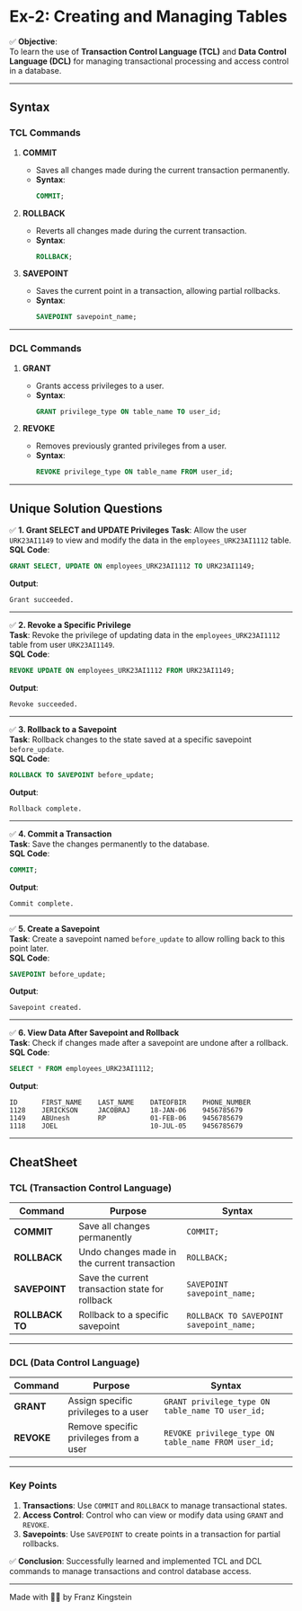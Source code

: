 # **Ex-2: Creating and Managing Tables**

✅ **Objective**:  
To learn the use of **Transaction Control Language (TCL)** and **Data Control Language (DCL)** for managing transactional processing and access control in a database.

---

## **Syntax**

### **TCL Commands**
1. **COMMIT**  
   - Saves all changes made during the current transaction permanently.  
   - **Syntax**:
     ```sql
     COMMIT;
     ```

2. **ROLLBACK**  
   - Reverts all changes made during the current transaction.  
   - **Syntax**:
     ```sql
     ROLLBACK;
     ```

3. **SAVEPOINT**  
   - Saves the current point in a transaction, allowing partial rollbacks.  
   - **Syntax**:
     ```sql
     SAVEPOINT savepoint_name;
     ```

---

### **DCL Commands**
1. **GRANT**  
   - Grants access privileges to a user.  
   - **Syntax**:
     ```sql
     GRANT privilege_type ON table_name TO user_id;
     ```

2. **REVOKE**  
   - Removes previously granted privileges from a user.  
   - **Syntax**:
     ```sql
     REVOKE privilege_type ON table_name FROM user_id;
     ```

---

## **Unique Solution Questions**

✅ **1. Grant SELECT and UPDATE Privileges**
**Task**: Allow the user `URK23AI1149` to view and modify the data in the `employees_URK23AI1112` table.  
**SQL Code**:
```sql
GRANT SELECT, UPDATE ON employees_URK23AI1112 TO URK23AI1149;
```

**Output**:
```plaintext
Grant succeeded.
```

---

✅ **2. Revoke a Specific Privilege**  
**Task**: Revoke the privilege of updating data in the `employees_URK23AI1112` table from user `URK23AI1149`.  
**SQL Code**:
```sql
REVOKE UPDATE ON employees_URK23AI1112 FROM URK23AI1149;
```

**Output**:
```plaintext
Revoke succeeded.
```

---

✅ **3. Rollback to a Savepoint**  
**Task**: Rollback changes to the state saved at a specific savepoint `before_update`.  
**SQL Code**:
```sql
ROLLBACK TO SAVEPOINT before_update;
```

**Output**:
```plaintext
Rollback complete.
```

---

✅ **4. Commit a Transaction**  
**Task**: Save the changes permanently to the database.  
**SQL Code**:
```sql
COMMIT;
```

**Output**:
```plaintext
Commit complete.
```

---

✅ **5. Create a Savepoint**  
**Task**: Create a savepoint named `before_update` to allow rolling back to this point later.  
**SQL Code**:
```sql
SAVEPOINT before_update;
```

**Output**:
```plaintext
Savepoint created.
```

---

✅ **6. View Data After Savepoint and Rollback**  
**Task**: Check if changes made after a savepoint are undone after a rollback.  
**SQL Code**:
```sql
SELECT * FROM employees_URK23AI1112;
```

**Output**:
```plaintext
ID      FIRST_NAME    LAST_NAME    DATEOFBIR    PHONE_NUMBER
1128    JERICKSON     JACOBRAJ     18-JAN-06    9456785679
1149    ABUnesh       RP           01-FEB-06    9456785679
1118    JOEL                       10-JUL-05    9456785679
```

---

## **CheatSheet**

### **TCL (Transaction Control Language)**

| **Command**       | **Purpose**                                         | **Syntax**                       |
|--------------------|-----------------------------------------------------|-----------------------------------|
| **COMMIT**         | Save all changes permanently                        | `COMMIT;`                        |
| **ROLLBACK**       | Undo changes made in the current transaction        | `ROLLBACK;`                      |
| **SAVEPOINT**      | Save the current transaction state for rollback     | `SAVEPOINT savepoint_name;`      |
| **ROLLBACK TO**    | Rollback to a specific savepoint                    | `ROLLBACK TO SAVEPOINT savepoint_name;` |

---

### **DCL (Data Control Language)**

| **Command**        | **Purpose**                                         | **Syntax**                                   |
|---------------------|-----------------------------------------------------|---------------------------------------------|
| **GRANT**          | Assign specific privileges to a user                | `GRANT privilege_type ON table_name TO user_id;` |
| **REVOKE**         | Remove specific privileges from a user              | `REVOKE privilege_type ON table_name FROM user_id;` |

---

### **Key Points**
1. **Transactions**: Use `COMMIT` and `ROLLBACK` to manage transactional states.
2. **Access Control**: Control who can view or modify data using `GRANT` and `REVOKE`.
3. **Savepoints**: Use `SAVEPOINT` to create points in a transaction for partial rollbacks.

✅ **Conclusion**: Successfully learned and implemented TCL and DCL commands to manage transactions and control database access.

---
Made with 🫶🏻 by Franz Kingstein
